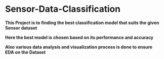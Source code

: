 # Sensor-Data-Classification

**This Project is to finding the best classification model that suits the given Sensor dataset** 

**Here the best model is chosen based on its performance and accuracy**

**Also various data analysis and visualization process is done to ensure EDA on the Dataset**
